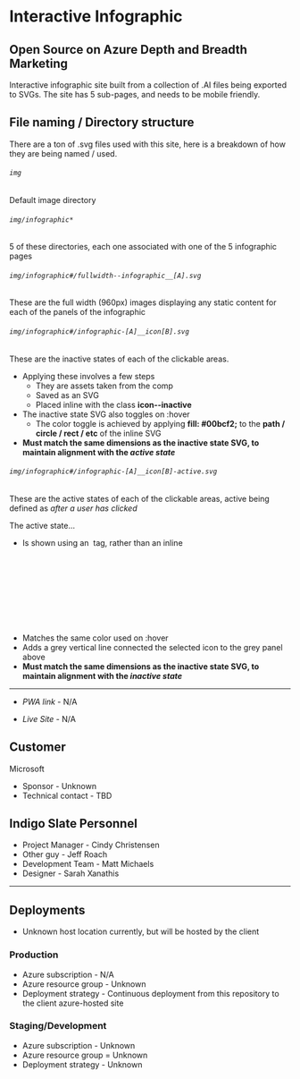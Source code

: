 # Interactive Infographic

## Open Source on Azure Depth and Breadth Marketing

Interactive infographic site built from a collection of .AI files being exported to SVGs.  The site has 5 sub-pages, and needs to be mobile friendly.



## File naming / Directory structure

There are a ton of .svg files used with this site, here is a breakdown of how they are being named / used.


###### `img`

Default image directory



###### `img/infographic*`

5 of these directories, each one associated with one of the 5 infographic pages



###### `img/infographic#/fullwidth--infographic__[A].svg`

These are the full width (960px) images displaying any static content for each of the panels of the infographic



###### `img/infographic#/infographic-[A]__icon[B].svg`

These are the inactive states of each of the clickable areas.

* Applying these involves a few steps
  - They are assets taken from the comp
  - Saved as an SVG
  - Placed inline with the class **icon--inactive**
* The inactive state SVG also toggles on :hover
  - The color toggle is achieved by applying **fill: #00bcf2;** to the **path / circle / rect / etc** of the inline SVG
* **Must match the same dimensions as the inactive state SVG, to maintain alignment with the *active state***



###### `img/infographic#/infographic-[A]__icon[B]-active.svg`

These are the active states of each of the clickable areas, active being defined as *after a user has clicked*

The active state...
* Is shown using an <img> tag, rather than an inline <svg> like the inactive state
* Matches the same color used on :hover
* Adds a grey vertical line connected the selected icon to the grey panel above
* **Must match the same dimensions as the inactive state SVG, to maintain alignment with the *inactive state***







---

* *PWA link* - N/A

* *Live Site* - N/A

## Customer
Microsoft
* Sponsor - Unknown
* Technical contact - TBD

## Indigo Slate Personnel
* Project Manager - Cindy Christensen
* Other guy - Jeff Roach
* Development Team - Matt Michaels
* Designer - Sarah Xanathis

---

## Deployments
* Unknown host location currently, but will be hosted by the client

### Production
* Azure subscription - N/A
* Azure resource group - Unknown
* Deployment strategy - Continuous deployment from this repository to the client azure-hosted site

### Staging/Development
* Azure subscription - Unknown
* Azure resource group = Unknown
* Deployment strategy - Unknown


